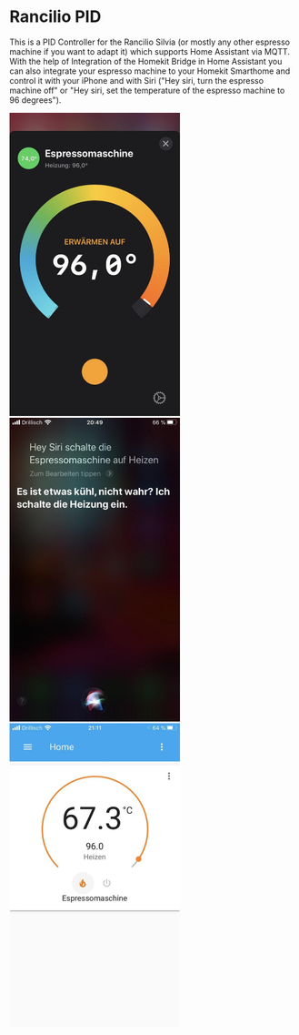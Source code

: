 # Rancilio PID
This is a PID Controller for the Rancilio Silvia (or mostly any other espresso machine if you want to adapt it) which supports Home Assistant via MQTT. With the help of Integration of the Homekit Bridge in Home Assistant you can also integrate your espresso machine to your Homekit Smarthome and control it with your iPhone and with Siri ("Hey siri, turn the espresso machine off" or "Hey siri, set the temperature of the espresso machine to 96 degrees").

<img src="https://github.com/grssmnn/RancilioPID/blob/master/img/homeapp.jpg?raw=true" width="300"> <img src="https://github.com/grssmnn/RancilioPID/blob/master/img/siri.jpg?raw=true" width="300"><img src="https://github.com/grssmnn/RancilioPID/blob/master/img/hassio.jpg?raw=true" width="300">